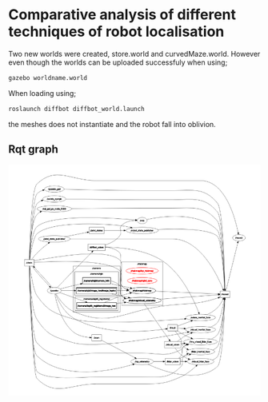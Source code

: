 # Comparative analysis of different techniques of robot localisation

 Two new worlds were created, store.world and curvedMaze.world. However even though the worlds can be uploaded successfuly when using;

```sh
gazebo worldname.world

```

When loading using;

```sh
roslaunch diffbot diffbot_world.launch
```
the meshes does not instantiate and the robot fall into oblivion.

## Rqt graph

![alt text](https://github.com/darnelfab/diffbot_loc/blob/v5-dev/pictures/rqt.png?raw=true)